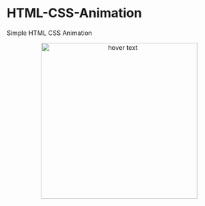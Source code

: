 # HTML-CSS-Animation
Simple HTML CSS Animation

<p align="center">
  <img src="C:\Users\HALIM\Desktop\HTML-CSS-Animation\OUTPUT.png" width="350" title="hover text">
  
</p>